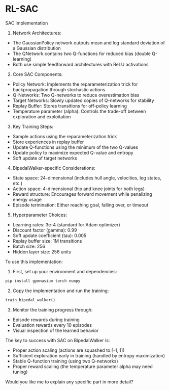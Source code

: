 # RL-SAC
SAC implementation

1. Network Architectures:
- The GaussianPolicy network outputs mean and log standard deviation of a Gaussian distribution
- The QNetwork contains two Q-functions for reduced bias (double Q-learning)
- Both use simple feedforward architectures with ReLU activations

2. Core SAC Components:
- Policy Network: Implements the reparameterization trick for backpropagation through stochastic actions
- Q-Networks: Two Q-networks to reduce overestimation bias
- Target Networks: Slowly updated copies of Q-networks for stability
- Replay Buffer: Stores transitions for off-policy learning
- Temperature parameter (alpha): Controls the trade-off between exploration and exploitation

3. Key Training Steps:
- Sample actions using the reparameterization trick
- Store experiences in replay buffer
- Update Q-functions using the minimum of the two Q-values
- Update policy to maximize expected Q-value and entropy
- Soft update of target networks

4. BipedalWalker-specific Considerations:
- State space: 24-dimensional (includes hull angle, velocities, leg states, etc.)
- Action space: 4-dimensional (hip and knee joints for both legs)
- Reward structure: Encourages forward movement while penalizing energy usage
- Episode termination: Either reaching goal, falling over, or timeout

5. Hyperparameter Choices:
- Learning rates: 3e-4 (standard for Adam optimizer)
- Discount factor (gamma): 0.99
- Soft update coefficient (tau): 0.005
- Replay buffer size: 1M transitions
- Batch size: 256
- Hidden layer size: 256 units

To use this implementation:

1. First, set up your environment and dependencies:
```python
pip install gymnasium torch numpy
```

2. Copy the implementation and run the training:
```python
train_bipedal_walker()
```

3. Monitor the training progress through:
- Episode rewards during training
- Evaluation rewards every 10 episodes
- Visual inspection of the learned behavior

The key to success with SAC on BipedalWalker is:
- Proper action scaling (actions are squashed to [-1, 1])
- Sufficient exploration early in training (handled by entropy maximization)
- Stable Q-function training (using two Q-networks)
- Proper reward scaling (the temperature parameter alpha may need tuning)

Would you like me to explain any specific part in more detail?